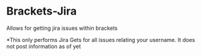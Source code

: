 Brackets-Jira
=============

Allows for getting jira issues within brackets

*This only performs Jira Gets for all issues relating your username. It does not post information as of yet
